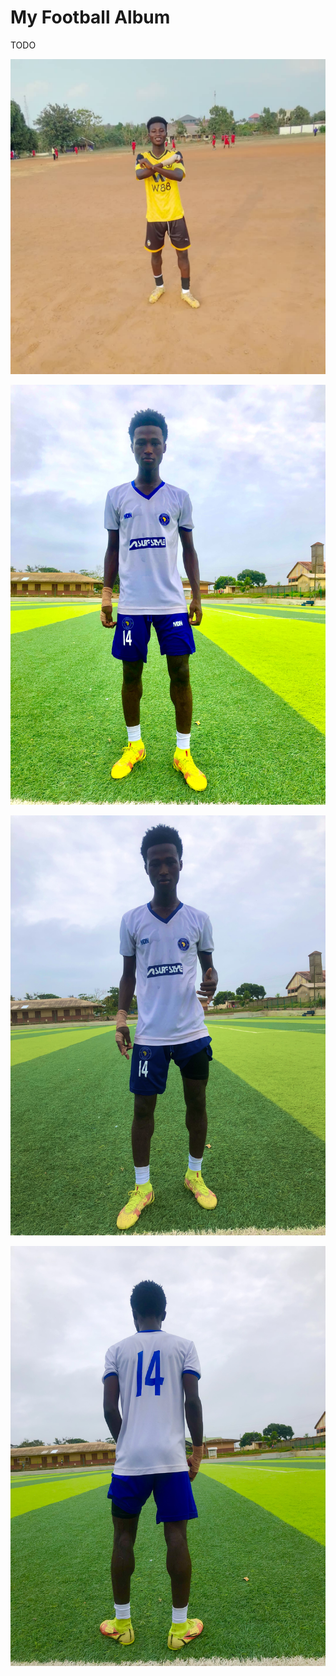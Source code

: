 # My Football Album

TODO

![alt](4b33607d-e60d-4813-a3e0-e4204796ca59.jpeg)

![alt](IMG_0636.jpeg)

![alt](IMG_0638.jpeg)

![alt](IMG_0641.jpeg)
